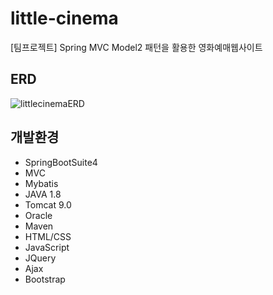 # little-cinema
 [팀프로젝트] Spring MVC Model2 패턴을 활용한 영화예매웹사이트

## ERD
![littlecinemaERD](https://user-images.githubusercontent.com/84892419/151753949-d0723838-2bd4-4a62-9bc7-91c464385a2d.jpg)

## 개발환경
- SpringBootSuite4
- MVC
- Mybatis
- JAVA 1.8
- Tomcat 9.0
- Oracle
- Maven
- HTML/CSS
- JavaScript
- JQuery
- Ajax
- Bootstrap


